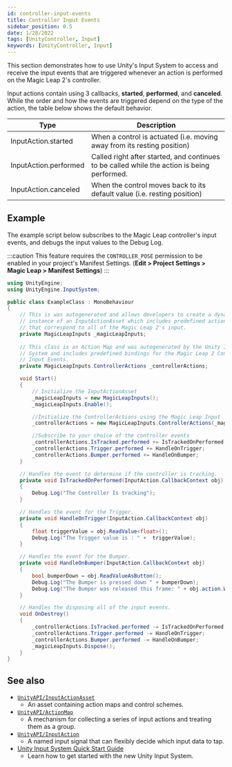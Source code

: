 ```yaml
---
id: controller-input-events
title: Controller Input Events
sidebar_position: 0.5
date: 1/28/2022
tags: [UnityController, Input]
keywords: [UnityController, Input]
---
```


This section demonstrates how to use Unity's Input System to access and receive the input events that are triggered whenever an action is performed on the Magic Leap 2's controller.

Input actions contain using 3 callbacks, **started**, **performed**, and **canceled**. While the order and how the events are triggered depend on the type of the action, the table below shows the default behavior.

|Type|Description|
|-----|-------|
|InputAction.started | When a control is actuated (i.e. moving away from its resting position)|
|InputAction.performed | Called right after started, and continues to be called while the action is being performed.|
| InputAction.canceled | When the control moves back to its default value (i.e. resting position)|

## Example

The example script below subscribes to the Magic Leap controller's input events, and debugs the input values to the Debug Log.

:::caution
This feature requires the `CONTROLLER_POSE` permission to be enabled in your project's Manifest Settings. (**Edit > Project Settings > Magic Leap > Manifest Settings**)
:::


```csharp showLineNumbers
using UnityEngine;
using UnityEngine.InputSystem;

public class ExampleClass : MonoBehaviour
{
    // This is was autogenerated and allows developers to create a dynamic
    // instance of an InputActionAsset which includes predefined action maps
    // that correspond to all of the Magic Leap 2's input.
    private MagicLeapInputs _magicLeapInputs;
    
    // This class is an Action Map and was autogenerated by the Unity Input
    // System and includes predefined bindings for the Magic Leap 2 Controller
    // Input Events.
    private MagicLeapInputs.ControllerActions _controllerActions;

    void Start()
    {
        // Initialize the InputActionAsset
        _magicLeapInputs = new MagicLeapInputs();
        _magicLeapInputs.Enable();

        //Initialize the ControllerActions using the Magic Leap Input
        _controllerActions = new MagicLeapInputs.ControllerActions(_magicLeapInputs);

        //Subscribe to your choice of the controller events
        _controllerActions.IsTracked.performed += IsTrackedOnPerformed;
        _controllerActions.Trigger.performed += HandleOnTrigger;
        _controllerActions.Bumper.performed += HandleOnBumper;
    }

    // Handles the event to determine if the controller is tracking.
    private void IsTrackedOnPerformed(InputAction.CallbackContext obj)
    {
        Debug.Log("The Controller Is tracking");
    }

    // Handles the event for the Trigger.
    private void HandleOnTrigger(InputAction.CallbackContext obj)
    {
        float triggerValue = obj.ReadValue<float>();
        Debug.Log("The Trigger value is : " +  triggerValue);
    }

    // Handles the event for the Bumper.
    private void HandleOnBumper(InputAction.CallbackContext obj)
    {
        bool bumperDown = obj.ReadValueAsButton();
        Debug.Log("The Bumper is pressed down " + bumperDown);
        Debug.Log("The Bumper was released this frame: " + obj.action.WasReleasedThisFrame());
    }

    // Handles the disposing all of the input events.
    void OnDestroy()
    {
        _controllerActions.IsTracked.performed -= IsTrackedOnPerformed;
        _controllerActions.Trigger.performed -= HandleOnTrigger;
        _controllerActions.Bumper.performed -= HandleOnBumper;
        _magicLeapInputs.Dispose();
    }
}
```

## See also

- [`UnityAPI/InputActionAsset`](https://docs.unity3d.com/Packages/com.unity.inputsystem@1.0/api/UnityEngine.InputSystem.InputActionAsset.html)
  - An asset containing action maps and control schemes.
- [`UnityAPI/ActionMap`](https://docs.unity3d.com/Packages/com.unity.inputsystem@1.0/api/UnityEngine.InputSystem.InputActionMap.html)
  - A mechanism for collecting a series of input actions and treating them as a group.
- [`UnityAPI/InputAction`](https://docs.unity3d.com/Packages/com.unity.inputsystem@1.0/api/UnityEngine.InputSystem.InputAction.html)
  - A named input signal that can flexibly decide which input data to tap.
- [Unity Input System Quick Start Guide](https://docs.unity3d.com/Packages/com.unity.inputsystem@1.0/manual/QuickStartGuide.html)
  - Learn how to get started with the new Unity Input System.
  

